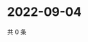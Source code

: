 # 2022-09-04

共 0 条

<!-- BEGIN WEIBO -->
<!-- 最后更新时间 Sun Sep 04 2022 02:19:14 GMT+0800 (China Standard Time) -->

<!-- END WEIBO -->
